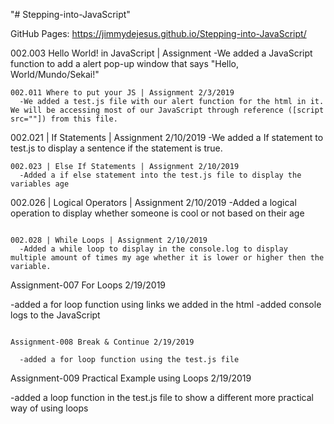 "# Stepping-into-JavaScript"

GitHub Pages: https://jimmydejesus.github.io/Stepping-into-JavaScript/




002.003 Hello World! in JavaScript | Assignment
 -We added a JavaScript function to add a alert pop-up window that says
   "Hello, World/Mundo/Sekai!"
~~~~~~~~~~~~~~~~~~~~~~~~~~~~~~~~~~~~~~~~~~~~~~~~~~~~~~~~~~~~~~~~~~~~~~~~~~~
002.011 Where to put your JS | Assignment 2/3/2019
  -We added a test.js file with our alert function for the html in it. We will be accessing most of our JavaScript through reference ([script src=""]) from this file.
~~~~~~~~~~~~~~~~~~~~~~~~~~~~~~~~~~~~~~~~~~~~~~~~~~~~~~~~~~~~~~~~~~~~~~~~~~~~
002.021 | If Statements | Assignment 2/10/2019
  -We added a If statement to test.js to display a sentence if the statement is true.
~~~~~~~~~~~~~~~~~~~~~~~~~~~~~~~~~~~~~~~~~~~~~~~~~~~~~~~~~~~~~~~~~~~~~~~~~~~~
002.023 | Else If Statements | Assignment 2/10/2019
  -Added a if else statement into the test.js file to display the variables age
~~~~~~~~~~~~~~~~~~~~~~~~~~~~~~~~~~~~~~~~~~~~~~~~~~~~~~~~~~~~~~~~~~~~~~~~~~~~

002.026 | Logical Operators | Assignment 2/10/2019
  -Added a logical operation to display whether someone is cool or not based on their age
~~~~~~~~~~~~~~~~~~~~~~~~~~~~~~~~~~~~~~~~~~~~~~~~~~~~~~~~~~~~~~~~~~~~~~~~~~~~

002.028 | While Loops | Assignment 2/10/2019
  -Added a while loop to display in the console.log to display multiple amount of times my age whether it is lower or higher then the variable.
~~~~~~~~~~~~~~~~~~~~~~~~~~~~~~~~~~~~~~~~~~~~~~~~~~~~~~~~~~~~~~~~~~~~~~~~~~~~

Assignment-007 For Loops 2/19/2019

  -added a for loop function using links we added in the html
  -added console logs to the JavaScript

~~~~~~~~~~~~~~~~~~~~~~~~~~~~~~~~~~~~~~~~~~~~~~~~~~~~~~~~~~~~~~~~~~~~~~~~~~~~

Assignment-008 Break & Continue 2/19/2019

  -added a for loop function using the test.js file
~~~~~~~~~~~~~~~~~~~~~~~~~~~~~~~~~~~~~~~~~~~~~~~~~~~~~~~~~~~~~~~~~~~~~~~~~~~~~~
Assignment-009 Practical Example using Loops 2/19/2019

  -added a loop function in the test.js file to show a different more practical way of using loops
